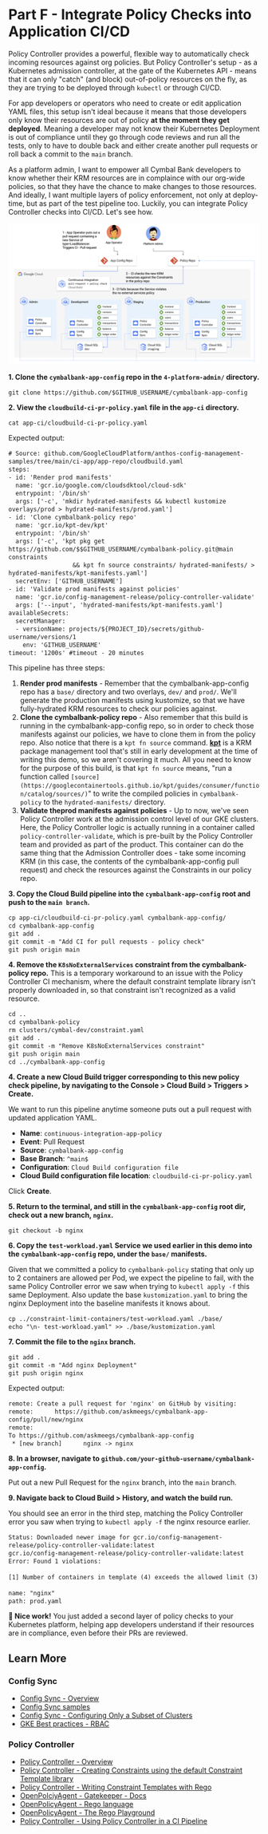 
# Part F - Integrate Policy Checks into Application CI/CD 

Policy Controller provides a powerful, flexible way to automatically check incoming resources against org policies. But Policy Controller's setup - as a Kubernetes admission controller, at the gate of the Kubernetes API - means that it can only "catch" (and block) out-of-policy resources on the fly, as they are trying to be deployed through `kubectl` or through CI/CD. 

For app developers or operators who need to create or edit application YAML files, this setup isn't ideal because it means that those developers only know their resources are out of policy **at the moment they get deployed**. Meaning a developer may not know their Kubernetes Deployment is out of compliance until they go through code reviews and run all the tests, only to have to double back and either create another pull requests or roll back a commit to the `main` branch.  

As a platform admin, I want to empower all Cymbal Bank developers to know whether their KRM resources are in complaince with our org-wide policies, so that they have the chance to make changes to those resources. And ideally, I want multiple layers of policy enforcement, not only at deploy-time, but as part of the test pipeline too. Luckily, you can integrate Policy Controller checks into CI/CD. Let's see how. 

![screenshot](screenshots/app-config-ci.jpg)

**1. Clone the `cymbalbank-app-config` repo in the `4-platform-admin/` directory.** 

```
git clone https://github.com/$GITHUB_USERNAME/cymbalbank-app-config
```

**2. View the `cloudbuild-ci-pr-policy.yaml` file in the `app-ci` directory.** 

```
cat app-ci/cloudbuild-ci-pr-policy.yaml
```

Expected output: 

```
# Source: github.com/GoogleCloudPlatform/anthos-config-management-samples/tree/main/ci-app/app-repo/cloudbuild.yaml
steps:
- id: 'Render prod manifests'
  name: 'gcr.io/google.com/cloudsdktool/cloud-sdk'
  entrypoint: '/bin/sh'
  args: ['-c', 'mkdir hydrated-manifests && kubectl kustomize overlays/prod > hydrated-manifests/prod.yaml']
- id: 'Clone cymbalbank-policy repo'
  name: 'gcr.io/kpt-dev/kpt'
  entrypoint: '/bin/sh'
  args: ['-c', 'kpt pkg get https://github.com/$$GITHUB_USERNAME/cymbalbank-policy.git@main constraints
                  && kpt fn source constraints/ hydrated-manifests/ > hydrated-manifests/kpt-manifests.yaml']
  secretEnv: ['GITHUB_USERNAME']
- id: 'Validate prod manifests against policies'
  name: 'gcr.io/config-management-release/policy-controller-validate'
  args: ['--input', 'hydrated-manifests/kpt-manifests.yaml']
availableSecrets:
  secretManager:
  - versionName: projects/${PROJECT_ID}/secrets/github-username/versions/1 
    env: 'GITHUB_USERNAME'
timeout: '1200s' #timeout - 20 minutes
```

This pipeline has three steps: 

1. **Render prod manifests** - Remember that the cymbalbank-app-config repo has a `base/` directory and two overlays, `dev/` and `prod/`. We'll generate the production manifests using kustomize, so that we have fully-hydrated KRM resources to check our policies against. 
2. **Clone the cymbalbank-policy repo** - Also remember that this build is running in the cymbalbank-app-config repo, so in order to check those manifests against our policies, we have to clone them in from the policy repo. Also notice that there is a `kpt fn source` command. [**kpt**](https://googlecontainertools.github.io/kpt/) is a KRM package management tool that's still in early development at the time of writing this demo, so we aren't covering it much. All you need to know for the purpose of this build, is that `kpt fn source` means, "run a function called `[source](https://googlecontainertools.github.io/kpt/guides/consumer/function/catalog/sources/)`" to write the compiled policies in `cymbalbank-policy` to the `hydrated-manifests/` directory. 
3. **Validate theprod manifests against policies** - Up to now, we've seen Policy Controller work at the admission control level of our GKE clusters. Here, the Policy Controller logic is actually running in a container called `policy-controller-validate`, which is pre-built by the Policy Controller team and provided as part of the product. This container can do the same thing that the Admission Controller does - take some incoming KRM (in this case, the contents of the cymbalbank-app-config pull request) and check the resources against the Constraints in our policy repo. 

**3. Copy the Cloud Build pipeline into the `cymbalbank-app-config` root and push to the `main branch`.** 

```
cp app-ci/cloudbuild-ci-pr-policy.yaml cymbalbank-app-config/
cd cymbalbank-app-config
git add . 
git commit -m "Add CI for pull requests - policy check"
git push origin main
```

**4. Remove the `K8sNoExternalServices` constraint from the cymbalbank-policy repo.** This is a temporary workaround to an issue with the Policy Controller CI mechanism, where the default constraint template library isn't properly downloaded in, so that constraint isn't recognized as a valid resource. 

```
cd ..
cd cymbalbank-policy
rm clusters/cymbal-dev/constraint.yaml
git add .
git commit -m "Remove K8sNoExternalServices constraint"
git push origin main
cd ../cymbalbank-app-config
```

**4. Create a new Cloud Build trigger corresponding to this new policy check pipeline, by navigating to the Console > Cloud Build > Triggers > Create.**

We want to run this pipeline anytime someone puts out a pull request with updated application YAML. 

- **Name**: `continuous-integration-app-policy`
- **Event**: Pull Request
- **Source**: `cymbalbank-app-config`
- **Base Branch**: `^main$`
- **Configuration**: `Cloud Build configuration file` 
- **Cloud Build configuration file location**: `cloudbuild-ci-pr-policy.yaml`

Click **Create**. 

**5. Return to the terminal, and still in the `cymbalbank-app-config` root dir, check out a new branch, `nginx`.**

```
git checkout -b nginx
```

**6. Copy the `test-workload.yaml` Service we used earlier in this demo into the `cymbalbank-app-config` repo, under the `base/` manifests.**

Given that we committed a policy to `cymbalbank-policy` stating that only up to 2 containers are allowed per Pod, we expect the pipeline to fail, with the same Policy Controller error we saw when trying to `kubectl apply -f` this same Deployment. Also update the base `kustomization.yaml` to bring the nginx Deployment into the baseline manifests it knows about. 

```
cp ../constraint-limit-containers/test-workload.yaml ./base/
echo "\n- test-workload.yaml" >> ./base/kustomization.yaml
```

**7. Commit the file to the `nginx` branch.**

```
git add .
git commit -m "Add nginx Deployment"
git push origin nginx
```

Expected output: 

```
remote: Create a pull request for 'nginx' on GitHub by visiting:
remote:      https://github.com/askmeegs/cymbalbank-app-config/pull/new/nginx
remote:
To https://github.com/askmeegs/cymbalbank-app-config
 * [new branch]      nginx -> nginx
```

**8. In a browser, navigate to `github.com/your-github-username/cymbalbank-app-config`.**

Put out a new Pull Request for the `nginx` branch, into the `main` branch. 

**9.  Navigate back to Cloud Build > History, and watch the build run.** 

You should see an error in the third step, matching the Policy Controller error you saw when trying to `kubectl apply -f` the nginx resource earlier. 

```
Status: Downloaded newer image for gcr.io/config-management-release/policy-controller-validate:latest
gcr.io/config-management-release/policy-controller-validate:latest
Error: Found 1 violations:

[1] Number of containers in template (4) exceeds the allowed limit (3)

name: "nginx"
path: prod.yaml
```

**🎊 Nice work!** You just added a second layer of policy checks to your Kubernetes platform, helping app developers understand if their resources are in compliance, even before their PRs are reviewed. 

## Learn More 

### Config Sync 

- [Config Sync - Overview](https://cloud.google.com/kubernetes-engine/docs/add-on/config-sync/config-sync-overview?hl=sv-SESee)
- [Config Sync samples](https://github.com/GoogleCloudPlatform/anthos-config-management-samples)
- [Config Sync - Configuring Only a Subset of Clusters](https://cloud.google.com/kubernetes-engine/docs/add-on/config-sync/how-to/clusterselectors)
- [GKE Best practices - RBAC](https://cloud.google.com/kubernetes-engine/docs/how-to/hardening-your-cluster#use_namespaces_and_rbac_to_restrict_access_to_cluster_resources)


### Policy Controller

- [Policy Controller - Overview](https://cloud.google.com/anthos-config-management/docs/concepts/policy-controller)
- [Policy Controller - Creating Constraints using the default Constraint Template library](https://cloud.google.com/anthos-config-management/docs/how-to/creating-constraints)
- [Policy Controller - Writing Constraint Templates with Rego](https://cloud.google.com/anthos-config-management/docs/how-to/write-a-constraint-template)
- [OpenPolciyAgent - Gatekeeper - Docs](https://open-policy-agent.github.io/gatekeeper/website/docs/howto/)
- [OpenPolicyAgent - Rego language](https://www.openpolicyagent.org/docs/latest/policy-language/)
- [OpenPolicyAgent - The Rego Playground](https://play.openpolicyagent.org/)
- [Policy Controller - Using Policy Controller in a CI Pipeline](https://cloud.google.com/anthos-config-management/docs/tutorials/policy-agent-ci-pipeline)
